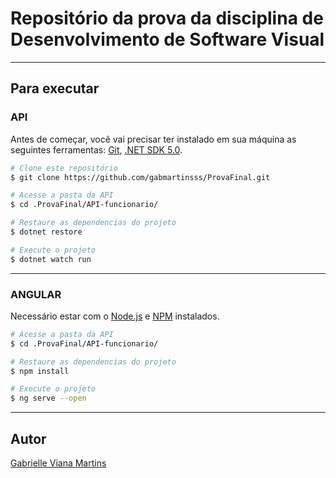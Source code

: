 # Repositório da prova da disciplina de Desenvolvimento de Software Visual 

_ _ _
## Para executar
### API

Antes de começar, você vai precisar ter instalado em sua máquina as seguintes ferramentas:
[Git](https://git-scm.com), [.NET SDK 5.0](https://dotnet.microsoft.com/download/dotnet/5.0).

```bash
# Clone este repositório
$ git clone https://github.com/gabmartinsss/ProvaFinal.git

# Acesse a pasta da API
$ cd .ProvaFinal/API-funcionario/

# Restaure as dependencias do projeto
$ dotnet restore

# Execute o projeto
$ dotnet watch run
```
_ _ _
### ANGULAR
Necessário estar com o [Node.js](https://nodejs.org/en/) e [NPM](https://docs.npmjs.com/cli/v7/commands/npm-install) instalados.
```bash
# Acesse a pasta da API
$ cd .ProvaFinal/API-funcionario/

# Restaure as dependencias do projeto
$ npm install

# Execute o projeto
$ ng serve --open
```

_ _ _

## Autor
[Gabrielle Viana Martins](https://github.com/gabmartinsss)
